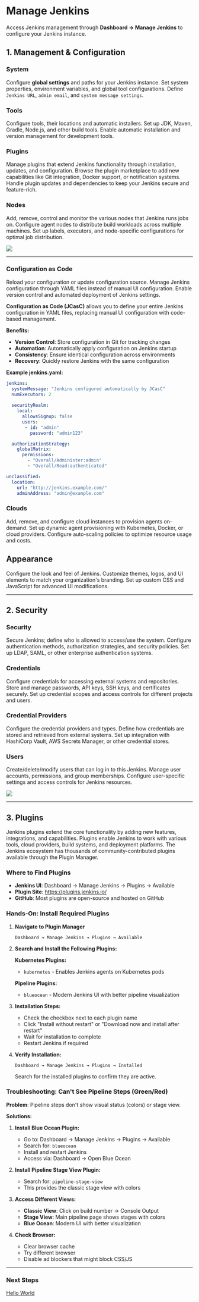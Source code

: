# Manage Jenkins

Access Jenkins management through **Dashboard → Manage Jenkins** to configure your Jenkins instance.

## 1. Management & Configuration

### System
Configure **global settings** and paths for your Jenkins instance.
Set system properties, environment variables, and global tool configurations.
Define `Jenkins URL`, `admin email`, and `system message settings`.

### Tools
Configure tools, their locations and automatic installers.
Set up JDK, Maven, Gradle, Node.js, and other build tools.
Enable automatic installation and version management for development tools.

### Plugins
Manage plugins that extend Jenkins functionality through installation, updates, and configuration.
Browse the plugin marketplace to add new capabilities like Git integration, Docker support, or notification systems.
Handle plugin updates and dependencies to keep your Jenkins secure and feature-rich.

### Nodes
Add, remove, control and monitor the various nodes that Jenkins runs jobs on.
Configure agent nodes to distribute build workloads across multiple machines.
Set up labels, executors, and node-specific configurations for optimal job distribution.

<img src="./images/sys-config.png">

---

### Configuration as Code
Reload your configuration or update configuration source.
Manage Jenkins configuration through YAML files instead of manual UI configuration.
Enable version control and automated deployment of Jenkins settings.

**Configuration as Code (JCasC)** allows you to define your entire Jenkins configuration in YAML files, replacing manual UI configuration with code-based management.

**Benefits:**
- **Version Control**: Store configuration in Git for tracking changes
- **Automation**: Automatically apply configuration on Jenkins startup
- **Consistency**: Ensure identical configuration across environments
- **Recovery**: Quickly restore Jenkins with the same configuration

**Example jenkins.yaml:**
```yaml
jenkins:
  systemMessage: "Jenkins configured automatically by JCasC"
  numExecutors: 2
  
  securityRealm:
    local:
      allowsSignup: false
      users:
       - id: "admin"
         password: "admin123"

  authorizationStrategy:
    globalMatrix:
      permissions:
        - "Overall/Administer:admin"
        - "Overall/Read:authenticated"

unclassified:
  location:
    url: "http://jenkins.example.com/"
    adminAddress: "admin@example.com"
```

### Clouds
Add, remove, and configure cloud instances to provision agents on-demand.
Set up dynamic agent provisioning with Kubernetes, Docker, or cloud providers.
Configure auto-scaling policies to optimize resource usage and costs.

## Appearance
Configure the look and feel of Jenkins.
Customize themes, logos, and UI elements to match your organization's branding.
Set up custom CSS and JavaScript for advanced UI modifications.


---


## 2. Security

### Security
Secure Jenkins; define who is allowed to access/use the system.
Configure authentication methods, authorization strategies, and security policies.
Set up LDAP, SAML, or other enterprise authentication systems.

### Credentials
Configure credentials for accessing external systems and repositories.
Store and manage passwords, API keys, SSH keys, and certificates securely.
Set up credential scopes and access controls for different projects and users.

### Credential Providers
Configure the credential providers and types.
Define how credentials are stored and retrieved from external systems.
Set up integration with HashiCorp Vault, AWS Secrets Manager, or other credential stores.

### Users
Create/delete/modify users that can log in to this Jenkins.
Manage user accounts, permissions, and group memberships.
Configure user-specific settings and access controls for Jenkins resources.

<img src="./images/sec.png">

---


## 3. Plugins

Jenkins plugins extend the core functionality by adding new features, integrations, and capabilities.
Plugins enable Jenkins to work with various tools, cloud providers, build systems, and deployment platforms.
The Jenkins ecosystem has thousands of community-contributed plugins available through the Plugin Manager.

### Where to Find Plugins
- **Jenkins UI**: Dashboard → Manage Jenkins → Plugins → Available
- **Plugin Site**: https://plugins.jenkins.io/
- **GitHub**: Most plugins are open-source and hosted on GitHub

### Hands-On: Install Required Plugins

1. **Navigate to Plugin Manager**
   ```
   Dashboard → Manage Jenkins → Plugins → Available
   ```

2. **Search and Install the Following Plugins:**

   **Kubernetes Plugins:**
   - `kubernetes` - Enables Jenkins agents on Kubernetes pods

   **Pipeline Plugins:**
   - `blueocean` - Modern Jenkins UI with better pipeline visualization


3. **Installation Steps:**
   - Check the checkbox next to each plugin name
   - Click "Install without restart" or "Download now and install after restart"
   - Wait for installation to complete
   - Restart Jenkins if required

4. **Verify Installation:**
   ```
   Dashboard → Manage Jenkins → Plugins → Installed
   ```
   Search for the installed plugins to confirm they are active.

### Troubleshooting: Can't See Pipeline Steps (Green/Red)

**Problem**: Pipeline steps don't show visual status (colors) or stage view.

**Solutions:**

1. **Install Blue Ocean Plugin:**
   - Go to: Dashboard → Manage Jenkins → Plugins → Available
   - Search for: `blueocean`
   - Install and restart Jenkins
   - Access via: Dashboard → Open Blue Ocean

2. **Install Pipeline Stage View Plugin:**
   - Search for: `pipeline-stage-view`
   - This provides the classic stage view with colors

3. **Access Different Views:**
   - **Classic View**: Click on build number → Console Output
   - **Stage View**: Main pipeline page shows stages with colors
   - **Blue Ocean**: Modern UI with better visualization

4. **Check Browser:**
   - Clear browser cache
   - Try different browser
   - Disable ad blockers that might block CSS/JS

---
### **Next Steps**
<a href="../03-helloworld/README.md">Hello World</a>